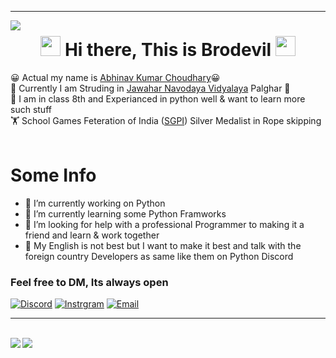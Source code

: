 <hr>
<img align="left" src="https://visitor-badge.laobi.icu/badge?page_id=Brodevil.Brodevil"/><h1 align="center">
<img src="https://github.com/blackcater/blackcater/raw/master/images/Hi.gif" height="32" />
Hi there, This is Brodevil
<img src="https://github.com/blackcater/blackcater/raw/master/images/Hi.gif" height="32" />
</h1>

 😀 Actual my name is [Abhinav Kumar Choudhary](https://about.me/abhinav_choudhary)😀 <br/>
 📝 Currently I am Struding in [Jawahar Navodaya Vidyalaya](https://navodaya.gov.in/) Palghar 📝<br/>
 🤞 I am in class 8th and Experianced in python well & want to learn more such stuff<br/>
 🏋 School Games Feteration of India ([SGPI](http://www.sgfibharat.com/)) Silver Medalist in Rope skipping <br/><br/>

 # Some Info
- 🔭 I’m currently working on Python
- 🌱 I’m currently learning some Python Framworks 
- 🤔 I’m looking for help with a professional Programmer to making it a friend and learn & work together
- 🧑 My English is not best but I want to make it best and talk with the foreign country Developers as same like them on Python Discord

### Feel free to DM, Its always open
[![Discord](https://img.shields.io/badge/Discord-252422.svg?style=for-the-badge&logo=discord)](https://discord.gg/VY5e8g5P)
[![Instrgram](https://img.shields.io/badge/Instagram-252422.svg?style=for-the-badge&logo=instagram)](https://www.instagram.com/brodevil_89/)
[![Email](https://img.shields.io/badge/Email-252422.svg?style=for-the-badge&logo=gmail)](abhinavchaudhary351@gmail.com)

<hr><br>
<img align="left" src="https://github-readme-stats.vercel.app/api?username=Brodevil&theme=radical&show_icons=true"/>
<img align="top" src="https://github-readme-stats.vercel.app/api/top-langs/?username=Brodevil&theme=tokyonight"/>

